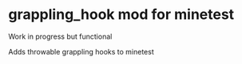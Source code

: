 # grappling_hook mod for minetest

Work in progress but functional

Adds throwable grappling hooks to minetest
